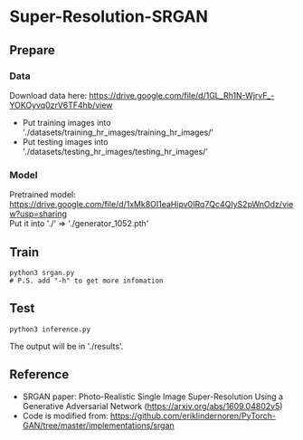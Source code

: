 # Super-Resolution-SRGAN

## Prepare

### Data

Download data here: https://drive.google.com/file/d/1GL_Rh1N-WjrvF_-YOKOyvq0zrV6TF4hb/view

- Put training images into './datasets/training_hr_images/training_hr_images/'
- Put testing images into './datasets/testing_hr_images/testing_hr_images/'

### Model

Pretrained model: https://drive.google.com/file/d/1xMk8OI1eaHipv0IRq7Qc4QIyS2pWnOdz/view?usp=sharing  
Put it into './' => './generator_1052.pth'

## Train

```shell
python3 srgan.py
# P.S. add "-h" to get more infomation
```

## Test

```shell
python3 inference.py
```

The output will be in './results'.

## Reference

- SRGAN paper: Photo-Realistic Single Image Super-Resolution Using a Generative Adversarial
  Network (https://arxiv.org/abs/1609.04802v5)
- Code is modified from: https://github.com/eriklindernoren/PyTorch-GAN/tree/master/implementations/srgan